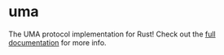 # uma

The UMA protocol implementation for Rust! Check out the [full documentation](https://app.lightspark.com/docs/uma-sdk/introduction) for more info.